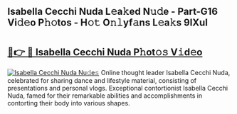 ## Isabella Cecchi Nuda L𝚎a𝚔ed N𝚞𝚍e - Part-G16 Vi𝚍𝚎o P𝚑𝚘tos - H𝚘𝚝 O𝚗𝚕yf𝚊ns L𝚎a𝚔s 9lXuI

# <h2><a href="http://kf1tljz.oniu.top/?m=Isabella+Cecchi+Nuda">🔗👉 🔴 Isabella Cecchi Nuda P𝚑ot𝚘𝚜 V𝚒d𝚎o</a></h2>

[![Isabella Cecchi Nuda Nu𝚍e𝚜](https://i.imgur.com/0qMVB7G.gif)](http://kf1tljz.oniu.top/?m=Isabella+Cecchi+Nuda)
Online thought leader Isabella Cecchi Nuda, celebrated for sharing dance and lifestyle material, consisting of presentations and personal vlogs. Exceptional contortionist Isabella Cecchi Nuda, famed for their remarkable abilities and accomplishments in contorting their body into various shapes.  
